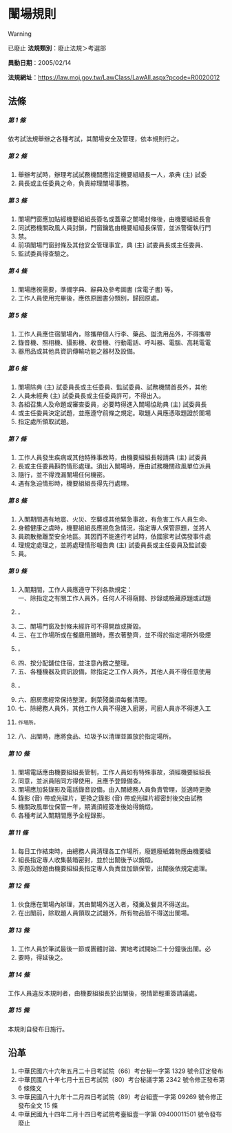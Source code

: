 # 闈場規則


> [!WARNING]
> 已廢止
**法規類別**：廢止法規＞考選部

**異動日期**：2005/02/14  

**法規網址**：https://law.moj.gov.tw/LawClass/LawAll.aspx?pcode=R0020012



## 法條
##### 第 1 條
依考試法規舉辦之各種考試，其闈場安全及管理，依本規則行之。

##### 第 2 條
1. 舉辦考試時，辦理考試試務機關應指定機要組組長一人，承典 (主) 試委
1. 員長或主任委員之命，負責綜理闈場事務。

##### 第 3 條
1. 闈場門窗應加貼經機要組組長簽名或蓋章之闈場封條後，由機要組組長會
1. 同試務機關政風人員封鎖，門窗鑰匙由機要組組長保管，並派警衛執行門
1. 禁。
1. 前項闈場門窗封條及其他安全管理事宜，典 (主) 試委員長或主任委員、
1. 監試委員得查驗之。

##### 第 4 條
1. 闈場應視需要，準備字典、辭典及參考圖書 (含電子書) 等。
1. 工作人員使用完畢後，應依原圖書分類別，歸回原處。

##### 第 5 條
1. 工作人員應住宿闈場內，除攜帶個人行李、藥品、盥洗用品外，不得攜帶
1. 錄音機、照相機、攝影機、收音機、行動電話、呼叫器、電腦、高耗電電
1. 器用品或其他具資訊傳輸功能之器材及設備。

##### 第 6 條
1. 闈場除典 (主) 試委員長或主任委員、監試委員、試務機關首長外，其他
1. 人員未經典 (主) 試委員長或主任委員許可，不得出入。
1. 各組召集人及命題或審查委員，必要時得進入闈場協助典 (主) 試委員長
1. 或主任委員決定試題，並應遵守前條之規定。取題人員應憑取題證於闈場
1. 指定處所領取試題。

##### 第 7 條
1. 工作人員發生疾病或其他特殊事故時，由機要組組長報請典 (主) 試委員
1. 長或主任委員斟酌情形處理。須出入闈場時，應由試務機關政風單位派員
1. 隨行，並不得洩漏闈場任何機密。
1. 遇有急迫情形時，機要組組長得先行處理。

##### 第 8 條
1. 入闈期間遇有地震、火災、空襲或其他緊急事故，有危害工作人員生命、
1. 身體健康之虞時，機要組組長應視危急情況，指定專人保管原題，並將人
1. 員疏散撤離至安全地區。其因而不能進行考試時，依國家考試偶發事件處
1. 理規定處理之，並將處理情形報告典 (主) 試委員長或主任委員及監試委
1. 員。

##### 第 9 條
1. 入闈期間，工作人員應遵守下列各款規定：  
一、除指定之有關工作人員外，任何人不得窺閱、抄錄或檢藏原題或試題
1.     。
1. 二、闈場門窗及封條未經許可不得開啟或撕毀。
1. 三、在工作場所或在餐廳用膳時，應衣著整齊，並不得於指定場所外吸煙
1.     。
1. 四、按分配舖位住宿，並注意內務之整理。
1. 五、各種機器及資訊設備，除指定之工作人員外，其他人員不得任意使用
1.     。
1. 六、廚房應經常保持整潔，剩菜殘羹須每餐清理。
1. 七、除總務人員外，其他工作人員不得進入廚房，司廚人員亦不得進入工
1.     作場所。
1. 八、出闈時，應將食品、垃圾予以清理並置放於指定場所。

##### 第 10 條
1. 闈場電話應由機要組組長管制，工作人員如有特殊事故，須經機要組組長
1. 同意，並派員陪同方得使用，且應予登錄備查。
1. 闈場應加裝錄影及電話錄音設備，由入闈總務人員負責管理，並適時更換
1. 錄影 (音) 帶或光碟片，更換之錄影 (音) 帶或光碟片經密封後交由試務
1. 機關政風單位保管一年，期滿須經簽准後始得銷燬。
1. 各種考試入闈期間應予全程錄影。

##### 第 11 條
1. 每日工作結束時，由總務人員清理各工作場所，廢題廢紙雜物應由機要組
1. 組長指定專人收集裝箱密封，並於出闈後予以銷燬。
1. 原題及餘題由機要組組長指定專人負責並加鎖保管，出闈後依規定處理。

##### 第 12 條
1. 伙食應在闈場內辦理，其由闈場外送入者，殘羹及餐具不得送出。
1. 在出闈前，除取題人員領取之試題外，所有物品皆不得送出闈場。

##### 第 13 條
1. 工作人員於筆試最後一節或團體討論、實地考試開始二十分鐘後出闈。必
1. 要時，得延後之。

##### 第 14 條
工作人員違反本規則者，由機要組組長於出闈後，視情節輕重簽請議處。

##### 第 15 條
本規則自發布日施行。

## 沿革
1. 中華民國六十六年五月二十日考試院（66）考台秘一字第 1329 號令訂定發布
1. 中華民國八十年七月十五日考試院（80）考台秘議字第 2342 號令修正發布第 6  條條文
1. 中華民國八十九年十二月四日考試院（89）考台組壹一字第 09269  號令修正發布全文 15 條
1. 中華民國九十四年二月十四日考試院考臺組壹一字第 09400011501  號令發布廢止
